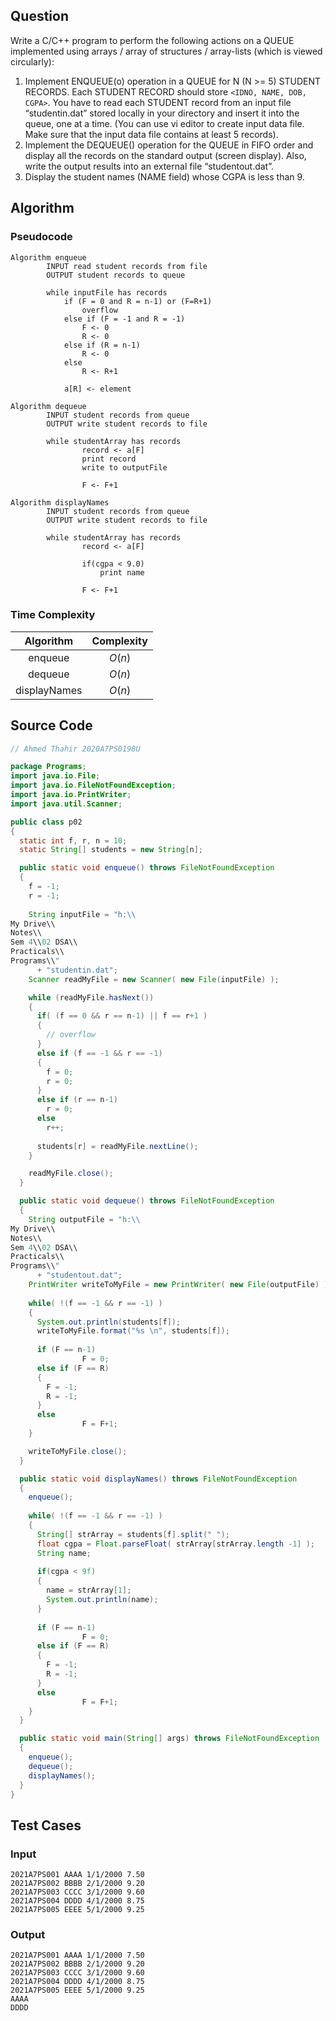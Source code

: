 ## Question

Write a C/C++ program to perform the following actions on a QUEUE implemented using arrays / array of structures / array-lists (which is viewed circularly):

1. Implement ENQUEUE(o) operation in a QUEUE for N (N &gt;= 5) STUDENT RECORDS. Each STUDENT RECORD should store `<IDNO, NAME, DOB, CGPA>`. You have to read each STUDENT record from an input file “studentin.dat” stored locally in your directory and insert it into the queue, one at a time. (You can use vi editor to create input data file. Make sure that the input data file contains at least 5 records).
2. Implement the DEQUEUE() operation for the QUEUE in FIFO order and display all the records on the standard output (screen display). Also, write the output results into an external file “studentout.dat”.
3. Display the student names (NAME field) whose CGPA is less than 9.

## Algorithm

### Pseudocode

```pseudocode
Algorithm enqueue
		INPUT read student records from file
		OUTPUT student records to queue
	
		while inputFile has records
			if (F = 0 and R = n-1) or (F=R+1)
				overflow
			else if (F = -1 and R = -1)
				F <- 0
				R <- 0
			else if (R = n-1)
				R <- 0
			else
				R <- R+1

			a[R] <- element

Algorithm dequeue
		INPUT student records from queue
		OUTPUT write student records to file
	
		while studentArray has records
				record <- a[F]
				print record
				write to outputFile

				F <- F+1

Algorithm displayNames
		INPUT student records from queue
		OUTPUT write student records to file

		while studentArray has records
				record <- a[F]

				if(cgpa < 9.0)
					print name

				F <- F+1
```

### Time Complexity

|  Algorithm  | Complexity |
| :----------: | :--------: |
|   enqueue   |  $O(n)$  |
|   dequeue   |  $O(n)$  |
| displayNames |  $O(n)$  |

## Source Code

```java
// Ahmed Thahir 2020A7PS0198U

package Programs;
import java.io.File;
import java.io.FileNotFoundException;
import java.io.PrintWriter;
import java.util.Scanner;

public class p02
{
  static int f, r, n = 10;
  static String[] students = new String[n];

  public static void enqueue() throws FileNotFoundException
  {
    f = -1;
    r = -1;
  
    String inputFile = "h:\\
My Drive\\
Notes\\
Sem 4\\02 DSA\\
Practicals\\
Programs\\"
      + "studentin.dat";
    Scanner readMyFile = new Scanner( new File(inputFile) );

    while (readMyFile.hasNext()) 
    {
      if( (f == 0 && r == n-1) || f == r+1 )
      {
        // overflow
      }
      else if (f == -1 && r == -1)
      {
        f = 0;
        r = 0;
      }
      else if (r == n-1)
        r = 0;
      else
        r++;
    
      students[r] = readMyFile.nextLine();
    }

    readMyFile.close();
  }

  public static void dequeue() throws FileNotFoundException
  {
    String outputFile = "h:\\
My Drive\\
Notes\\
Sem 4\\02 DSA\\
Practicals\\
Programs\\"
      + "studentout.dat";
    PrintWriter writeToMyFile = new PrintWriter( new File(outputFile) );
   
    while( !(f == -1 && r == -1) )
    {
      System.out.println(students[f]);
      writeToMyFile.format("%s \n", students[f]);
    
      if (F == n-1)
				F = 0;
      else if (F == R)
      {
        F = -1;
        R = -1;
      }
      else
				F = F+1;
    }

    writeToMyFile.close();
  }

  public static void displayNames() throws FileNotFoundException
  {
    enqueue();
  
    while( !(f == -1 && r == -1) )
    {
      String[] strArray = students[f].split(" ");  
      float cgpa = Float.parseFloat( strArray[strArray.length -1] );
      String name;
    
      if(cgpa < 9f)
      {
        name = strArray[1];
        System.out.println(name);
      }
    
      if (F == n-1)
				F = 0;
      else if (F == R)
      {
        F = -1;
        R = -1;
      }
      else
				F = F+1;
    }
  }

  public static void main(String[] args) throws FileNotFoundException
  {
    enqueue();
    dequeue();
    displayNames();
  }
}
```

## Test Cases

### Input

```
2021A7PS001 AAAA 1/1/2000 7.50
2021A7PS002 BBBB 2/1/2000 9.20
2021A7PS003 CCCC 3/1/2000 9.60
2021A7PS004 DDDD 4/1/2000 8.75
2021A7PS005 EEEE 5/1/2000 9.25
```

### Output

```
2021A7PS001 AAAA 1/1/2000 7.50
2021A7PS002 BBBB 2/1/2000 9.20
2021A7PS003 CCCC 3/1/2000 9.60
2021A7PS004 DDDD 4/1/2000 8.75
2021A7PS005 EEEE 5/1/2000 9.25
AAAA
DDDD
```
